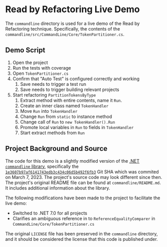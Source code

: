 # Read by Refactoring Live Demo

The `commandline` directory is used for a live demo of the Read by Refactoring technique. Specifically, the contents of the `commandline/src/CommandLine/Core/TokenPartitioner.cs`.

## Demo Script

1. Open the project
2. Run the tests with coverage
3. Open `TokenPartitioner.cs`
4. Confirm that "Auto Test" is configured correctly and working
   1. Save needs to trigger a test run
   2. Save needs to trigger building relevant projects
5. Start refactoring `PartitionTokensByType`
   1. Extract method with entire contents, name it `Run`.
   2. Create an inner class named `TokenHandler`
   3. Move `Run` into `TokenHandler`
   4. Change `Run` from `static` to instance method
   5. Change call of `Run` to `new TokenHandler().Run`
   6. Promote local variables in `Run` to fields in `TokenHandler`
   7. Start extract methods from `Run`

## Project Background and Source

The code for this demo is a slightly modified version of the [.NET `commandline` library](https://github.com/commandlineparser/commandline), specifically the [`1e3607b97af6141743edb3c434c06d5b492f6fb3`](https://github.com/commandlineparser/commandline/tree/1e3607b97af6141743edb3c434c06d5b492f6fb3) Git SHA which was commited on March 7, 2023. The project's source code may look different since then. The project's original README file can be found at `commandline/README.md`. It includes additional information about the library.

The following modifications have been made to the project to facilitate the live demo:

* Switched to .NET 7.0 for all projects
* Clarifies an ambiguous reference in to `ReferenceEqualityComparer` in `CommandLine/Core/TokenPartitioner.cs`

The original `LICENSE` file has been preserved in the `commandline` directory, and it should be considered the license that this code is published under.
